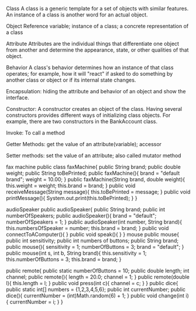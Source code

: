 Class
A class is a generic template for a set of objects with similar features. An instance of a class is another word for an actual object.

Object
Reference variable; instance of a class; a concrete representation of a class

Attribute
Attributes are the individual things that differentiate one object from another and determine the appearance, state, or other qualities of that object.

Behavior
A class's behavior determines how an instance of that class operates; for example, how it will "react" if asked to do something by another class or object or if its internal state changes. 

Encapsulation: hiding the attribute and behavior of an object and show the interface.

Constructor: 
A constructor creates an object of the class. Having several constructors provides different ways of initializing class objects. For example, there are two constructors in the BankAccount class.

Invoke: 
To call a method

Getter Methods: 
get the value of an attribute(variable); accessor

Setter methods: 
set the value of an attribute; also called mutator method

fax machine
public class faxMachine{
public String brand;
public double weight;
public String toBePrinted;
public faxMachine(){
 brand = "default brand";
 weight = 10.00;
}
public faxMachine(String brand, double weight){
 this.weight = weight;
 this.brand = brand;
}
public void receiveMessage(String message){
 this.toBePrinted = message;
}
public void printMessage(){
 System.out.print(this.toBePrinted);
}
}

audioSpeaker
public audioSpeaker{
 public String brand;
 public int numberOfSpeakers;
 public audioSpeaker(){
  brand = "default";
  numberOfSpeakers = 1;
 }
 public audioSpeaker(int number, String brand){
  this.numbersOfSpeaker = number;
  this.brand = brand;
 }
 public void connectToAComputer(){
 }
 public void speak(){
 }
}
mouse
public mouse{
public int sensitivity;
public int numbers of buttons;
public String brand;
public mouse(){
 sensitivity = 1;
 numberOfButtons = 3;
 brand = "default";
}
public mouse(int s, int b, String brand){
this.sensitivity = 1;
this.numberOfButtons = 3;
this.brand = brand;
}

public remote{
public static numberOfButtons = 10;
public double length;
int channel;
public remote(){
 length = 20.0;
 channel = 1;
}
public remote(double l){
 this.length = l;
}
public void press(int c){
 channel = c;
}
}
public dice{
public static int[] numbers = {1,2,3,4,5,6};
public int currentNumber;
public dice(){
currentNumber = (int)Math.random(6) + 1;
}
public void change(int i){
currentNumber = i;
}
}
